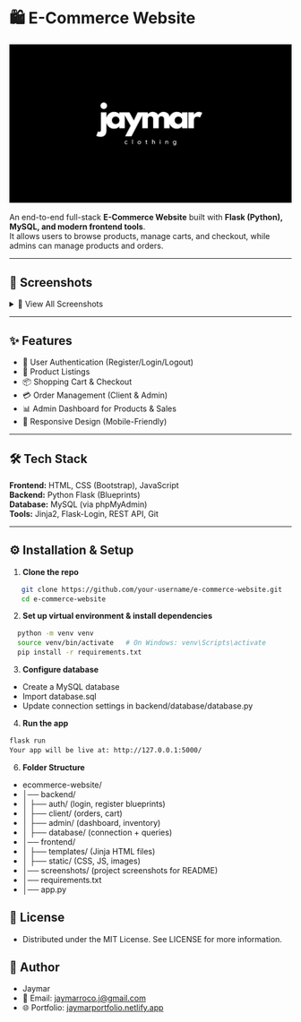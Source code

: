 # 🛍️ E-Commerce Website

<p align="center">
  <img src="static/images/bg/jaymar.png" width="800" alt="E-Commerce Website Banner" />
</p>

An end-to-end full-stack **E-Commerce Website** built with **Flask (Python), MySQL, and modern frontend tools**.  
It allows users to browse products, manage carts, and checkout, while admins can manage products and orders.

---

## 📸 Screenshots

<details>
  <summary>📸 View All Screenshots</summary>
  <p align="center">
    <b>Landing Page</b><br/>
    <img src="screenshots/home header.PNG" width="300" />
    <img src="screenshots/landing page.png" width="300" />
    <img src="screenshots/home footer.PNG" width="300" />
    <img src="screenshots/login form modal.PNG" width="300" />
    <img src="screenshots/registration form modal.PNG" width="300" />
    <img src="screenshots/profile modal.PNG" width="300" />
    <img src="screenshots/edit profile modal.PNG" width="300" />
    <br/><br/>
    <b>Client Pages</b><br/>
    <img src="screenshots/client cart.png" width="300" />
    <img src="screenshots/client checkout.png" width="300" />
    <img src="screenshots/client order.png" width="300" />
    <img src="screenshots/client order details.png" width="300" />
    <br/><br/>
    <b>Admin Pages</b><br/>
    <img src="screenshots/admin dashboard.png" width="300" />
    <img src="screenshots/admin product.png" width="300" />
    <img src="screenshots/admin add product modal.PNG" width="300" />
    <img src="screenshots/admin edit product modal.PNG" width="300" />
    <img src="screenshots/admin delete product modal.PNG" width="300" />
    <img src="screenshots/admin order.png" width="300" />
    <img src="screenshots/admin user.png" width="300" />
    <img src="screenshots/admin add user modal.PNG" width="300" />
    <img src="screenshots/admin edit user modal.PNG" width="300" />
    <img src="screenshots/admin delete user modal.PNG" width="300" />
    <img src="screenshots/admin report.png" width="300" />
  </p>
</details>

---

## ✨ Features

- 🔑 User Authentication (Register/Login/Logout)
- 🛒 Product Listings
- 📦 Shopping Cart & Checkout
- 💳 Order Management (Client & Admin)
- 📊 Admin Dashboard for Products & Sales
- 📱 Responsive Design (Mobile-Friendly)

---

## 🛠 Tech Stack

**Frontend:** HTML, CSS (Bootstrap), JavaScript  
**Backend:** Python Flask (Blueprints)  
**Database:** MySQL (via phpMyAdmin)  
**Tools:** Jinja2, Flask-Login, REST API, Git  

---

## ⚙️ Installation & Setup

1. **Clone the repo**
```bash
   git clone https://github.com/your-username/e-commerce-website.git
   cd e-commerce-website
```
2. **Set up virtual environment & install dependencies**
```bash
  python -m venv venv
  source venv/bin/activate   # On Windows: venv\Scripts\activate
  pip install -r requirements.txt
```
3. **Configure database**
- Create a MySQL database
- Import database.sql
- Update connection settings in backend/database/database.py
4. **Run the app**
```bash
flask run
Your app will be live at: http://127.0.0.1:5000/
```
6. **Folder Structure**
- ecommerce-website/
- │── backend/
- │   ├── auth/ (login, register blueprints)
- │   ├── client/ (orders, cart)
- │   ├── admin/ (dashboard, inventory)
- │   ├── database/ (connection + queries)
- │── frontend/
- │   ├── templates/ (Jinja HTML files)
- │   ├── static/ (CSS, JS, images)
- │── screenshots/ (project screenshots for README)
- │── requirements.txt
- │── app.py
## 📜 License
- Distributed under the MIT License. See LICENSE for more information.
## 👤 Author
- Jaymar
- 📧 Email: jaymarroco.j@gmail.com
- 🌐 Portfolio: [jaymarportfolio.netlify.app](https://jaymarportfolio.netlify.app/)
## 
